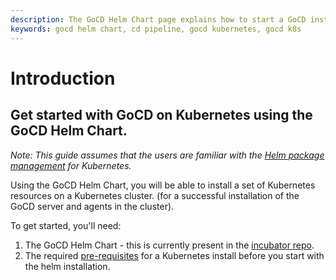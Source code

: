 ```yaml
---
description: The GoCD Helm Chart page explains how to start a GoCD instance on kubernetes using Helm.
keywords: gocd helm chart, cd pipeline, gocd kubernetes, gocd k8s
---
```


# Introduction

## Get started with GoCD on Kubernetes using the GoCD Helm Chart. 

*Note: This guide assumes that the users are familiar with the [Helm package management](https://helm.sh/) for Kubernetes.*

Using the GoCD Helm Chart, you will be able to install a set of Kubernetes resources on a Kubernetes cluster. (for a successful installation of the GoCD server and agents in the cluster).

To get started, you'll need: 

1. The GoCD Helm Chart - this is currently present in the [incubator repo](https://hub.kubeapps.com/charts/incubator/gocd).
2. The required [pre-requisites](prerequisites.md) for a Kubernetes install before you start with the helm installation.  